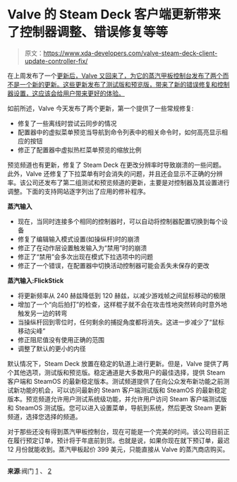 # Valve 的 Steam Deck 客户端更新带来了控制器调整、错误修复等等

> 原文：<https://www.xda-developers.com/valve-steam-deck-client-update-controller-fix/>

在上周发布了一个[更新后，Valve 又回来了，为它的蒸汽甲板控制台发布了两个而不是一个新的更新。这些更新发布了测试版和预览版，带来了新的错误修复和控制器设置，这应该会给用户带来更好的体验。](https://www.xda-developers.com/steam-deck-os-beta-update-console-dock-issue/)

如前所述，Valve 今天发布了两个更新，第一个提供了一些常规修复:

*   修复了一些离线时尝试云同步的情况
*   配置器中的虚拟菜单预览当导航到命令列表中的相关命令时，如何高亮显示相应的按钮
*   修正了配置器中虚拟热栏菜单预览的缩放比例

预览频道也有更新，修复了 Steam Deck 在更改分辨率时导致崩溃的一些问题。此外，Valve 还修复了下拉菜单有时会消失的问题，并且还会显示不正确的分辨率。该公司还发布了第二组测试和预览频道的更新，主要是对控制器及其设置进行调整。下面的支持网站逐字列出了应用的修补程序。

**蒸汽输入**

*   现在，当同时连接多个相同的控制器时，可以自动将控制器配置切换到每个设备
*   修复了编辑输入模式设置(如操纵杆)时的崩溃
*   修正了在动作层设置触发输入为“禁用”时的崩溃
*   修正了“禁用”会多次出现在模式下拉选项中的问题
*   修正了一个错误，在配置器中切换活动控制器可能会丢失未保存的更改

**蒸汽输入:FlickStick**

*   将更新频率从 240 赫兹降低到 120 赫兹，以减少游戏帧之间鼠标移动的极限
*   增加了一个“向后拍打”的检查，这样棍子就不会在攻击性地突然转向时意外地触发另一边的转弯
*   当操纵杆回到零位时，任何剩余的捕捉角度都将消失。这进一步减少了“鼠标移动尖峰”
*   修正阻尼值没有使用正确的范围
*   调整了默认的更小的内径

默认情况下，Steam Deck 放置在稳定的轨道上进行更新。但是，Valve 提供了两个其他选项，测试版和预览版。稳定通道是大多数用户的最佳选择，提供 Steam 客户端和 SteamOS 的最新稳定版本。测试频道提供了在向公众发布新功能之前测试新功能的机会，可以访问最新的 Steam 客户端测试版和 SteamOS 的最新稳定版本。预览频道允许用户测试系统级功能，并允许用户访问 Steam 客户端测试版和 SteamOS 测试版。您可以进入设置菜单，导航到系统，然后更改 Steam 更新频道，选择您选择的频道。

对于那些还没有得到蒸汽甲板控制台，现在可能是一个完美的时间。该公司目前正在履行预定订单，预计将于年底前到货。也就是说，如果你现在就下预订单，最迟 12 月份就能收到。蒸汽甲板起价 399 美元，只能直接从 Valve 的蒸汽商店购买。

* * *

**来源**:阀门 [1](https://www.steamdeck.com/en/news) 、 [2](https://store.steampowered.com/news/app/1675200/view/3308480236522863739)
